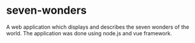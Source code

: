 # seven-wonders

A web application which displays and describes the seven wonders of the world. The application was done using node.js and vue framework. 
